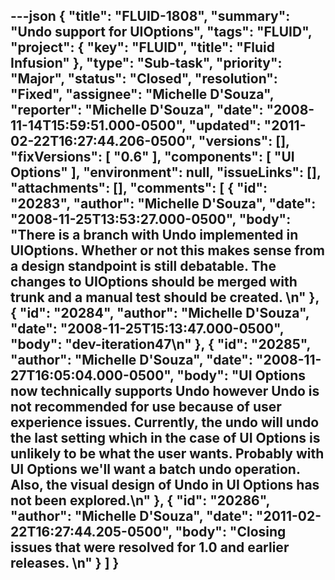 ---json
{
  "title": "FLUID-1808",
  "summary": "Undo support for UIOptions",
  "tags": "FLUID",
  "project": {
    "key": "FLUID",
    "title": "Fluid Infusion"
  },
  "type": "Sub-task",
  "priority": "Major",
  "status": "Closed",
  "resolution": "Fixed",
  "assignee": "Michelle D'Souza",
  "reporter": "Michelle D'Souza",
  "date": "2008-11-14T15:59:51.000-0500",
  "updated": "2011-02-22T16:27:44.206-0500",
  "versions": [],
  "fixVersions": [
    "0.6"
  ],
  "components": [
    "UI Options"
  ],
  "environment": null,
  "issueLinks": [],
  "attachments": [],
  "comments": [
    {
      "id": "20283",
      "author": "Michelle D'Souza",
      "date": "2008-11-25T13:53:27.000-0500",
      "body": "There is a branch with Undo implemented in UIOptions. Whether or not this makes sense from a design standpoint is still debatable. The changes to UIOptions should be merged with trunk and a manual test should be created.&#x20;\n"
    },
    {
      "id": "20284",
      "author": "Michelle D'Souza",
      "date": "2008-11-25T15:13:47.000-0500",
      "body": "dev-iteration47\n"
    },
    {
      "id": "20285",
      "author": "Michelle D'Souza",
      "date": "2008-11-27T16:05:04.000-0500",
      "body": "UI Options now technically supports Undo however Undo is not recommended for use because of user experience issues. Currently, the undo will undo the last setting which in the case of UI Options is unlikely to be what the user wants. Probably with UI Options we'll want a batch undo operation. Also, the visual design of Undo in UI Options has not been explored.\n"
    },
    {
      "id": "20286",
      "author": "Michelle D'Souza",
      "date": "2011-02-22T16:27:44.205-0500",
      "body": "Closing issues that were resolved for 1.0 and earlier releases.&#x20;\n"
    }
  ]
}
---

        